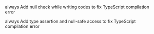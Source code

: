 always Add null check while writing codes to fix TypeScript compilation error

always Add type assertion and null-safe access to fix TypeScript compilation error